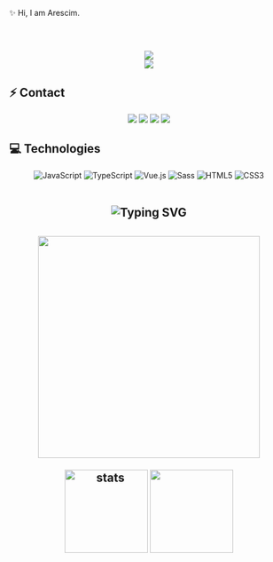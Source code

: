  ✨ Hi, I am Arescim.

<h2 align="center">

  <p align=center>
    <img src="https://github-widgetbox.vercel.app/api/profile?username=Arescim&data=followers,repositories,stars,commits&theme=darkmode" alt="">
  </p>
</a>
<h2 align="center">
<img src="https://komarev.com/ghpvc/?username=Arescim&color=dc143c"/>
</div>

<div align="center">
    <a href="https://discord.com/users/852829781132967997" title="Discord Profile"><img src="https://lanyard.cnrad.dev/api/852829781132967997"></a>
</div>

## ⚡ Contact

<div align="center">
    <a href="https://discord.com/users/852829781132967997" target="_blank"><img src="https://shields.io/badge/Arescim-111111.svg?&style=for-the-badge&logo=discord"></a>
    <a align="center" href="https://www.instagram.com/arescim" target"blank_"><img src="https://img.shields.io/badge/INSTAGRAM%20-DC3175.svg?&style=for-the-badge&logo=instagram&logoColor=white"></a>
    <a href="https://github.com/Arescim" target="_blank"><img src="https://shields.io/badge/Arescim-111111.svg?&style=for-the-badge&logo=github"></a>
    <a href="https://discord.gg/clydev" target="_blank"><img src="https://shields.io/badge/Discord Sunucularım-111111.svg?&style=for-the-badge"></a>
    </div>

## 💻 Technologies

<div align="center">
    <img alt="JavaScript" align="center" src="https://img.shields.io/badge/-Javascript-edb200?style=flat-square&logo=javascript&logoColor=white"/>
    <img alt="TypeScript" align="center" src="https://img.shields.io/badge/-Typescript-007acc?style=flat-square&logo=typescript&logoColor=white"/>
    <img alt="Vue.js" align="center" src="https://img.shields.io/badge/-Vue.js-41B883?style=flat-square&logo=vue.js&logoColor=white"/>
    <img alt="Sass" align="center" src="https://img.shields.io/badge/-Sass-CC6699?style=flat-square&logo=sass&logoColor=white"/>
    <img alt="HTML5" align="center" src="https://img.shields.io/badge/-HTML5-E34F26?style=flat-square&logo=html5&logoColor=white"/>
    <img alt="CSS3" align="center" src="https://img.shields.io/badge/-CSS3-264de4?style=flat-square&logo=css3&logoColor=white"/>
</div>

</br>

<h2 align="center"><img src="https://readme-typing-svg.herokuapp.com?font=Pacifico&pause=1000&color=F0FF32&background=69FF2000&center=true&repeat=false&vCenter=true&width=435&lines=Profile+Stat's" alt="Typing SVG" /></h2>
<h2 align="center">
 <a href="https://discord.com/users/852829781132967997"><img  width="400px" src="https://luppufy-api.onrender.com/member/852829781132967997"></a> 
<p align="center">
 
   <img src="https://github-readme-stats.vercel.app/api?username=Arescim&count_private=true&show_icons=true&theme=midnight-purple&hide_border=true" width="%150" height="150px" alt="stats" align="center" />
   <img src="https://github-readme-stats.vercel.app/api/top-langs/?username=Arescim&layout=compact&show_icons=true&theme=midnight-purple&hide_border=true"width="%100" height="150px" align="center" />
